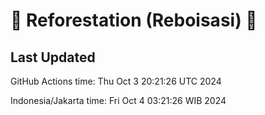 
# 🌳 Reforestation (Reboisasi) 🌲

## Last Updated

GitHub Actions time: Thu Oct  3 20:21:26 UTC 2024

Indonesia/Jakarta time: Fri Oct  4 03:21:26 WIB 2024
